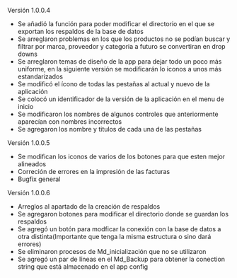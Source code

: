 Versión 1.0.0.4

- Se añadió la función para poder modificar el directorio en el que se exportan los respaldos de la base de datos
- Se arreglaron problemas en los que los productos no se podían buscar y filtrar por marca, proveedor y categoria a futuro se convertiran en drop downs
- Se arreglaron temas de diseño de la app para dejar todo un poco más uniforme, en la siguiente versión se modificarán lo iconos a unos más estandarizados
- Se modificó el ícono de todas las pestañas al actual y nuevo de la aplicación
- Se colocó un identificador de la versión de la aplicación en el menu de inicio
- Se modificaron los nombres de algunos controles que anteriormente aparecían con nombres incorrectos
- Se agregaron los nombre y titulos de cada una de las pestañas

Versión 1.0.0.5

- Se modifican los iconos de varios de los botones para que esten mejor alineados
- Correción de errores en la impresión de las facturas
- Bugfix general

Versión 1.0.0.6

- Arreglos al apartado de la creación de respaldos
- Se agregaron botones para modificar el directorio donde se guardan los respaldos
- Se agregó un botón para modficar la conexión con la base de datos a otra distinta(Importante que tenga la misma estructura o sino dará errores)
- Se eliminaron procesos de Md_inicialización que no se utilizaron
- Se agregó un par de líneas en el Md_Backup para obtener la conection string que está almacenado en el app config
